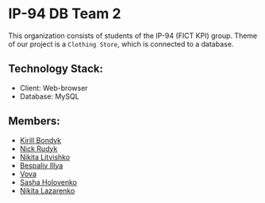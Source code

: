 # IP-94 DB Team 2
This organization consists of students of the IP-94 (FICT KPI) group. Theme of our project is a `Clothing Store`, which is connected to a database.

## Technology Stack:
- Client: Web-browser
- Database: MySQL

## Members:
- [Kirill Bondyk](https://github.com/kirilinsane)
- [Nick Rudyk](https://github.com/Destaby)
- [Nikita Litvishko](https://github.com/NikitaLitvishko)
- [Bespaliy Illya](https://github.com/Bespaliy)
- [Vova](https://github.com/GITjoint)
- [Sasha Holovenko](https://github.com/sashaholovenko)
- [Nikita Lazarenko](https://github.com/UniversalCorn)






